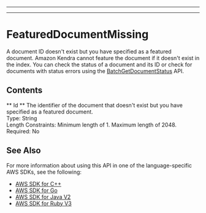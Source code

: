 --------

--------

# FeaturedDocumentMissing<a name="API_FeaturedDocumentMissing"></a>

A document ID doesn't exist but you have specified as a featured document\. Amazon Kendra cannot feature the document if it doesn't exist in the index\. You can check the status of a document and its ID or check for documents with status errors using the [BatchGetDocumentStatus](https://docs.aws.amazon.com/kendra/latest/dg/API_BatchGetDocumentStatus.html) API\.

## Contents<a name="API_FeaturedDocumentMissing_Contents"></a>

 ** Id **   <a name="Kendra-Type-FeaturedDocumentMissing-Id"></a>
The identifier of the document that doesn't exist but you have specified as a featured document\.  
Type: String  
Length Constraints: Minimum length of 1\. Maximum length of 2048\.  
Required: No

## See Also<a name="API_FeaturedDocumentMissing_SeeAlso"></a>

For more information about using this API in one of the language\-specific AWS SDKs, see the following:
+  [AWS SDK for C\+\+](https://docs.aws.amazon.com/goto/SdkForCpp/kendra-2019-02-03/FeaturedDocumentMissing) 
+  [AWS SDK for Go](https://docs.aws.amazon.com/goto/SdkForGoV1/kendra-2019-02-03/FeaturedDocumentMissing) 
+  [AWS SDK for Java V2](https://docs.aws.amazon.com/goto/SdkForJavaV2/kendra-2019-02-03/FeaturedDocumentMissing) 
+  [AWS SDK for Ruby V3](https://docs.aws.amazon.com/goto/SdkForRubyV3/kendra-2019-02-03/FeaturedDocumentMissing) 
